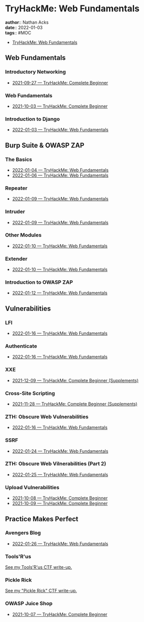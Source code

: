 # TryHackMe: Web Fundamentals

**author**:: Nathan Acks  
**date**:: 2022-01-03  
**tags**:: #MOC

* [TryHackMe: Web Fundamentals](https://tryhackme.com/path/outline/web)

## Web Fundamentals

### Introductory Networking

* [2021-09-27 — TryHackMe: Complete Beginner](../log/2021-09-27-tryhackme-complete-beginner.md)

### Web Fundamentals

* [2021-10-03 — TryHackMe: Complete Beginner](../log/2021-10-03-tryhackme-complete-beginner.md)

### Introduction to Django

* [2022-01-03 — TryHackMe: Web Fundamentals](../log/2022-01-03-tryhackme-web-fundamentals.md)

## Burp Suite & OWASP ZAP

### The Basics

* [2022-01-04 — TryHackMe: Web Fundamentals](../log/2022-01-04-tryhackme-web-fundamentals.md)
* [2022-01-06 — TryHackMe: Web Fundamentals](../log/2022-01-06-tryhackme-web-fundamentals.md)

### Repeater

* [2022-01-09 — TryHackMe: Web Fundamentals](../log/2022-01-09-tryhackme-web-fundamentals.md)

### Intruder

* [2022-01-09 — TryHackMe: Web Fundamentals](../log/2022-01-09-tryhackme-web-fundamentals.md)

### Other Modules

* [2022-01-10 — TryHackMe: Web Fundamentals](../log/2022-01-10-tryhackme-web-fundamentals.md)

### Extender

* [2022-01-10 — TryHackMe: Web Fundamentals](../log/2022-01-10-tryhackme-web-fundamentals.md)

### Introduction to OWASP ZAP

* [2022-01-12 — TryHackMe: Web Fundamentals](../log/2022-01-12-tryhackme-web-fundamentals.md)

## Vulnerabilities

### LFI

* [2022-01-16 — TryHackMe: Web Fundamentals](../log/2022-01-16-tryhackme-web-fundamentals.md)

### Authenticate

* [2022-01-16 — TryHackMe: Web Fundamentals](../log/2022-01-16-tryhackme-web-fundamentals.md)

### XXE

* [2021-12-09 — TryHackMe: Complete Beginner (Supplements)](../log/2021-12-09-tryhackme-complete-beginner-supplements.md)

### Cross-Site Scripting

* [2021-11-28 — TryHackMe: Complete Beginner (Supplements)](../log/2021-11-28-tryhackme-complete-beginner-supplements.md)

### ZTH: Obscure Web Vulnerabilities

* [2022-01-16 — TryHackMe: Web Fundamentals](../log/2022-01-16-tryhackme-web-fundamentals.md)

### SSRF

* [2022-01-24 — TryHackMe: Web Fundamentals](../log/2022-01-24-tryhackme-web-fundamentals.md)

### ZTH: Obscure Web Vilnerabilities (Part 2)

* [2022-01-25 — TryHackMe: Web Fundamentals](../log/2022-01-25-tryhackme-web-fundamentals.md)

### Upload Vulnerabilities

* [2021-10-08 — TryHackMe: Complete Beginner](../log/2021-10-08-tryhackme-complete-beginner.md)
* [2021-10-09 — TryHackMe: Complete Beginner](../log/2021-10-09-tryhackme-complete-beginner.md)

## Practice Makes Perfect

### Avengers Blog

* [2022-01-26 — TryHackMe: Web Fundamentals](../log/2022-01-26-tryhackme-web-fundamentals.md)

### Tools'R'us

[See my Tools'R'us CTF write-up.](tryhackme-tools-r-us.md)

### Pickle Rick

[See my "Pickle Rick" CTF write-up.](../notes/tryhackme-pickle-rick.md)

### OWASP Juice Shop

* [2021-10-07 — TryHackMe: Complete Beginner](../log/2021-10-07-tryhackme-complete-beginner.md)
